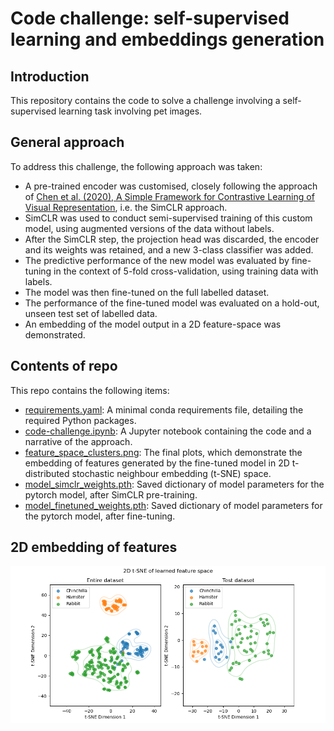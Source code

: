 # Code challenge: self-supervised learning and embeddings generation
## Introduction
This repository contains the code to solve a challenge involving a self-supervised learning task involving pet images. 
## General approach
To address this challenge, the following approach was taken:
* A pre-trained encoder was customised, closely following the approach of [Chen et al. (2020), A Simple Framework for Contrastive Learning of Visual Representation](https://arxiv.org/abs/2002.05709), i.e. the SimCLR approach.
* SimCLR was used to conduct semi-supervised training of this custom model, using augmented versions of the data without labels.
* After the SimCLR step, the projection head was discarded, the encoder and its weights was retained, and a new 3-class classifier was added. 
* The predictive performance of the new model was evaluated by fine-tuning in the context of 5-fold cross-validation, using training data with labels.
* The model was then fine-tuned on the full labelled dataset.
* The performance of the fine-tuned model was evaluated on a hold-out, unseen test set of labelled data.
* An embedding of the model output in a 2D feature-space was demonstrated.
## Contents of repo
This repo contains the following items:
* [requirements.yaml](requirements.yaml): A minimal conda requirements file, detailing the required Python packages. 
* [code-challenge.ipynb](code-challenge.ipynb): A Jupyter notebook containing the code and a narrative of the approach.
* [feature_space_clusters.png](feature_space_clusters.png): The final plots, which demonstrate the embedding of features generated by the fine-tuned model in 2D t-distributed stochastic neighbour embedding (t-SNE) space.
* [model_simclr_weights.pth](model_simclr_weights.pth): Saved dictionary of model parameters for the pytorch model, after SimCLR pre-training.
* [model_finetuned_weights.pth](model_finetuned_weights.pth): Saved dictionary of model parameters for the pytorch model, after fine-tuning.
## 2D embedding of features
![2D embedding in feature space, using t-SDE:](feature_space_clusters.png)
